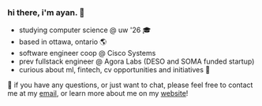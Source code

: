 
### hi there, i'm ayan. 👋
- studying computer science @ uw '26 🎓
- based in ottawa, ontario 🌎
- software engineer coop @ Cisco Systems
- prev fullstack engineer @ Agora Labs (DESO and SOMA funded startup)
- curious about ml, fintech, cv opportunities and initiatives 🚀

📩 if you have any questions, or just want to chat, please feel free to contact me at my [email](mailto:ayan.hafeez@uwaterloo.ca), or learn more about me on my [website](http://ayanhafeez.me)! 
